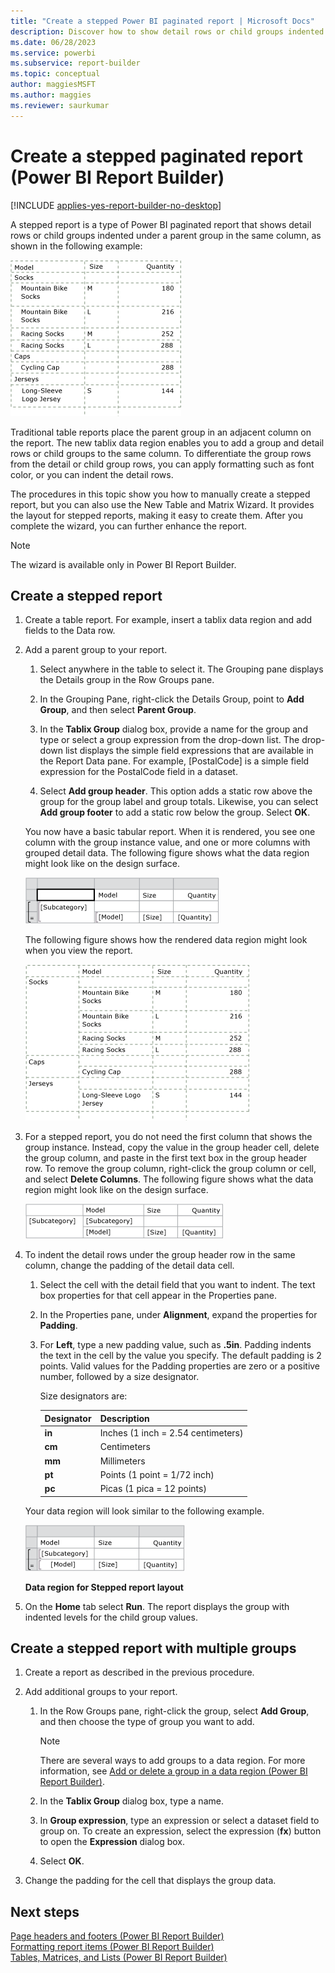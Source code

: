```yaml
---
title: "Create a stepped Power BI paginated report | Microsoft Docs"
description: Discover how to show detail rows or child groups indented under a parent group in the same column in a Power BI Report Builder paginated report.
ms.date: 06/28/2023
ms.service: powerbi
ms.subservice: report-builder
ms.topic: conceptual
author: maggiesMSFT
ms.author: maggies
ms.reviewer: saurkumar
---
```

# Create a stepped paginated report (Power BI Report Builder)

[!INCLUDE [applies-yes-report-builder-no-desktop](../../includes/applies-yes-report-builder-no-desktop.md)]

A stepped report is a type of Power BI paginated report that shows detail rows or child groups indented under a parent group in the same column, as shown in the following example:  
  
 ![Screenshot showing Rendered stepped report.](../report-design/media/stepped-report-rendered.gif "Rendered stepped report")  
  
 Traditional table reports place the parent group in an adjacent column on the report. The new tablix data region enables you to add a group and detail rows or child groups to the same column. To differentiate the group rows from the detail or child group rows, you can apply formatting such as font color, or you can indent the detail rows.  
  
 The procedures in this topic show you how to manually create a stepped report, but you can also use the New Table and Matrix Wizard. It provides the layout for stepped reports, making it easy to create them. After you complete the wizard, you can further enhance the report.  
  
> [!NOTE]  
>  The wizard is available only in Power BI Report Builder.  
  
  
## Create a stepped report  
  
1. Create a table report. For example, insert a tablix data region and add fields to the Data row.  
  
1. Add a parent group to your report.  
  
    1. Select anywhere in the table to select it. The Grouping pane displays the Details group in the Row Groups pane.  
  
    1. In the Grouping Pane, right-click the Details Group, point to **Add Group**, and then select **Parent Group**.  
  
    1. In the **Tablix Group** dialog box, provide a name for the group and type or select a group expression from the drop-down list. The drop-down list displays the simple field expressions that are available in the Report Data pane. For example, [PostalCode] is a simple field expression for the PostalCode field in a dataset.  
  
    1. Select **Add group header**. This option adds a static row above the group for the group label and group totals. Likewise, you can select **Add group footer** to add a static row below the group. Select **OK**.
  
     You now have a basic tabular report. When it is rendered, you see one column with the group instance value, and one or more columns with grouped detail data. The following figure shows what the data region might look like on the design surface.  
  
     ![Screenshot showing Table data region with group.](../report-design/media/table-data-region-group.gif "Table data region with group")  
  
     The following figure shows how the rendered data region might look when you view the report.  
  
     ![Screenshot showing Rendered grouped report.](../report-design/media/table-report-rendered.gif "Rendered grouped report")  
  
1. For a stepped report, you do not need the first column that shows the group instance. Instead, copy the value in the group header cell, delete the group column, and paste in the first text box in the group header row. To remove the group column, right-click the group column or cell, and select **Delete Columns**. The following figure shows what the data region might look like on the design surface.  
  
     ![Screenshot showing Data region with group header row.](../report-design/media/table-data-region-group-header.gif "Data region with group header row")  
  
1. To indent the detail rows under the group header row in the same column, change the padding of the detail data cell.  
  
    1. Select the cell with the detail field that you want to indent. The text box properties for that cell appear in the Properties pane.  
  
    1. In the Properties pane, under **Alignment**, expand the properties for **Padding**.  
  
    1. For **Left**, type a new padding value, such as **.5in**. Padding indents the text in the cell by the value you specify. The default padding is 2 points. Valid values for the Padding properties are zero or a positive number, followed by a size designator.  
  
         Size designators are:  
  
        |Designator|Description|  
        |-|-|  
        |**in**|Inches (1 inch = 2.54 centimeters)|  
        |**cm**|Centimeters|  
        |**mm**|Millimeters|  
        |**pt**|Points (1 point = 1/72 inch)|  
        |**pc**|Picas (1 pica = 12 points)|  
  
     Your data region will look similar to the following example.  
  
     ![Screenshot showing Data region for stepped report.](../report-design/media/stepped-report-data-region.gif "Data region for stepped report")  
  
     **Data region for Stepped report layout**  
  
1. On the **Home** tab select **Run**. The report displays the group with indented levels for the child group values.  
  
## Create a stepped report with multiple groups  
  
1. Create a report as described in the previous procedure.  
  
1. Add additional groups to your report.  
  
    1. In the Row Groups pane, right-click the group, select **Add Group**, and then choose the type of group you want to add.  
  
        > [!NOTE]  
        >  There are several ways to add groups to a data region. For more information, see [Add or delete a group in a data region (Power BI Report Builder)](/sql/reporting-services/report-design/add-or-delete-a-group-in-a-data-region-report-builder-and-ssrs).  
  
    1. In the **Tablix Group** dialog box, type a name.  
  
    1. In **Group expression**, type an expression or select a dataset field to group on. To create an expression, select the expression (**fx**) button to open the **Expression** dialog box.  
  
    1. Select **OK**.
  
1. Change the padding for the cell that displays the group data.  
  
## Next steps  
 [Page headers and footers (Power BI Report Builder)](page-headers-footers-report-builder-service.md)   
 [Formatting report items (Power BI Report Builder)](/sql/reporting-services/report-design/formatting-report-items-report-builder-and-ssrs)   
 [Tables, Matrices, and Lists (Power BI Report Builder)](../report-builder-tables-matrices-lists.md)  
  
  
